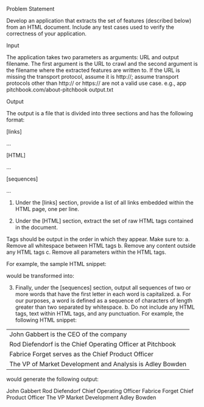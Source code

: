 Problem Statement

Develop an application that extracts the set of features (described below) from an HTML
document. Include any test cases used to verify the correctness of your application.

Input

The application takes two parameters as arguments: URL and output filename. The first
argument is the URL to crawl and the second argument is the filename where the extracted
features are written to. If the URL is missing the transport protocol, assume it is http://; assume
transport protocols other than http:// or https:// are not a valid use case.
e.g., app pitchbook.com/about-pitchbook output.txt

Output

The output is a file that is divided into three sections and has the following format:

[links]

...

[HTML]

...

[sequences]

...

1. Under the [links] section, provide a list of all links embedded within the HTML page, one
per line.

2. Under the [HTML] section, extract the set of raw HTML tags contained in the document.

Tags should be output in the order in which they appear. Make sure to:
a. Remove all whitespace between HTML tags
b. Remove any content outside any HTML tags
c. Remove all parameters within the HTML tags.

For example, the sample HTML snippet:

<html>
<head>
<title>About PitchBook | Private Financial Data, Technology, and Service</title>
<meta name="description" content="Learn more about PitchBook, our company history, our
leadership team, career opportunities and how to partner with us.">
<meta property="og:title" content="Learn more about PitchBook, our company history,
our leadership team, career opportunities and how to partner with us."/>
<meta property="og:type" content="website"/>
<script type="application/ld+json">
</script>
<link rel="shortcut icon" href="/favicon.ico?uq=Ba6s4HMR"/>
<link href="/css/reset.css?uq=Ba6s4HMR" rel="stylesheet" type="text/css"/>
</head>
<body>
<div data-mega-menu class="mega-menu__container">
<div class="login-part">
<div class="container clearfix main-horizontal-offset-L">
<div data-close-cookie-policy class="cookie-policy">
<span class="close-cookie-policy"></span>
<p data-cookie-policy-text></p>
</div>
</body>
</html>

would be transformed into:

<html><head><title></title><meta><meta/><meta/><script></script><link/><link/></head>
<body><div><div><div><div><span></span><p></p></div></body></html>

3. Finally, under the [sequences] section, output all sequences of two or more words that
have the first letter in each word is capitalized.
a. For our purposes, a word is defined as a sequence of characters of length
greater than two separated by whitespace.
b. Do not include any HTML tags, text within HTML tags, and any punctuation. For
example, the following HTML snippet:

<html>
<body>
<table>
<tr class=tb1><td>John Gabbert is the CEO of the company</td></tr>
<tr class=tb1><td>Rod Diefendorf is the Chief Operating Officer at Pitchbook</td></tr>
<tr><td>Fabrice Forget serves as the Chief Product Officer</td></tr>
<tr><td>The VP of Market Development and Analysis is Adley Bowden</td></tr>
</table>
</body>
</html>

would generate the following output:

John Gabbert
Rod Diefendorf
Chief Operating Officer
Fabrice Forget
Chief Product Officer
The VP
Market Development
Adley Bowden
